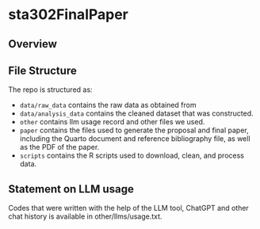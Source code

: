 # sta302FinalPaper

## Overview

## File Structure

The repo is structured as:

-   `data/raw_data` contains the raw data as obtained from
-   `data/analysis_data` contains the cleaned dataset that was constructed.
-   `other` contains llm usage record and other files we used.
-   `paper` contains the files used to generate the proposal and final paper, including the Quarto document and reference bibliography file, as well as the PDF of the paper. 
-   `scripts` contains the R scripts used to download, clean, and process data.

## Statement on LLM usage

Codes that were written with the help of the LLM tool, ChatGPT and other chat history is available in other/llms/usage.txt.